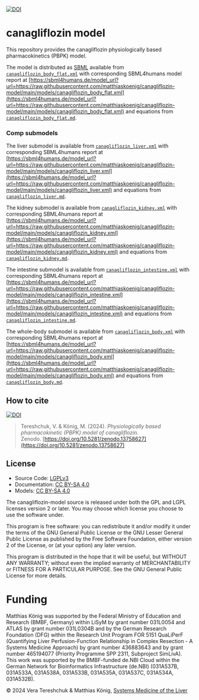 [![DOI](https://zenodo.org/badge/DOI/10.5281/zenodo.13758627.svg)](https://doi.org/10.5281/zenodo.13758627)

# canagliflozin model
This repository provides the canagliflozin physiologically based pharmacokinetics (PBPK) model.

The model is distributed as [SBML](http://sbml.org) available from [`canagliflozin_body_flat.xml`](./models/canagliflozin_body_flat.xml) with 
corresponding SBML4humans model report at [https://sbml4humans.de/model_url?url=https://raw.githubusercontent.com/matthiaskoenig/canagliflozin-model/main/models/canagliflozin_body_flat.xml](https://sbml4humans.de/model_url?url=https://raw.githubusercontent.com/matthiaskoenig/canagliflozin-model/main/models/canagliflozin_body_flat.xml) and equations from [`canagliflozin_body_flat.md`](./models/canagliflozin_body_flat.md).

### Comp submodels
The liver submodel is available from [`canagliflozin_liver.xml`](./models/canagliflozin_liver.xml) with corresponding SBML4humans report at
[https://sbml4humans.de/model_url?url=https://raw.githubusercontent.com/matthiaskoenig/canagliflozin-model/main/models/canagliflozin_liver.xml](https://sbml4humans.de/model_url?url=https://raw.githubusercontent.com/matthiaskoenig/canagliflozin-model/main/models/canagliflozin_liver.xml) and equations from [`canagliflozin_liver.md`](./models/canagliflozin_liver.md).

The kidney submodel is available from [`canagliflozin_kidney.xml`](./models/canagliflozin_kidney.xml) with corresponding SBML4humans report at
[https://sbml4humans.de/model_url?url=https://raw.githubusercontent.com/matthiaskoenig/canagliflozin-model/main/models/canagliflozin_kidney.xml](https://sbml4humans.de/model_url?url=https://raw.githubusercontent.com/matthiaskoenig/canagliflozin-model/main/models/canagliflozin_kidney.xml) and equations from [`canagliflozin_kidney.md`](./models/canagliflozin_kidney.md).

The intestine submodel is available from [`canagliflozin_intestine.xml`](./models/canagliflozin_intestine.xml) with corresponding SBML4humans report at
[https://sbml4humans.de/model_url?url=https://raw.githubusercontent.com/matthiaskoenig/canagliflozin-model/main/models/canagliflozin_intestine.xml](https://sbml4humans.de/model_url?url=https://raw.githubusercontent.com/matthiaskoenig/canagliflozin-model/main/models/canagliflozin_intestine.xml) and equations from [`canagliflozin_intestine.md`](./models/canagliflozin_intestine.md).

The whole-body submodel is available from [`canagliflozin_body.xml`](./models/canagliflozin_body.xml) with corresponding SBML4humans report at
[https://sbml4humans.de/model_url?url=https://raw.githubusercontent.com/matthiaskoenig/canagliflozin-model/main/models/canagliflozin_body.xml](https://sbml4humans.de/model_url?url=https://raw.githubusercontent.com/matthiaskoenig/canagliflozin-model/main/models/canagliflozin_body.xml) and equations from [`canagliflozin_body.md`](./models/canagliflozin_body.md).

## How to cite
[![DOI](https://zenodo.org/badge/DOI/10.5281/zenodo.13758627.svg)](https://doi.org/10.5281/zenodo.13758627)

> Tereshchuk, V. & König, M. (2024).
> *Physiologically based pharmacokinetic (PBPK) model of canagliflozin.*   
> Zenodo. [https://doi.org/10.5281/zenodo.13758627](https://doi.org/10.5281/zenodo.13758627)

## License

* Source Code: [LGPLv3](http://opensource.org/licenses/LGPL-3.0)
* Documentation: [CC BY-SA 4.0](http://creativecommons.org/licenses/by-sa/4.0/)
* Models: [CC BY-SA 4.0](http://creativecommons.org/licenses/by-sa/4.0/)

The canagliflozin-model source is released under both the GPL and LGPL licenses version 2 or
later. You may choose which license you choose to use the software under.

This program is free software: you can redistribute it and/or modify it under
the terms of the GNU General Public License or the GNU Lesser General Public
License as published by the Free Software Foundation, either version 2 of the
License, or (at your option) any later version.

This program is distributed in the hope that it will be useful, but WITHOUT ANY
WARRANTY; without even the implied warranty of MERCHANTABILITY or FITNESS FOR A
PARTICULAR PURPOSE. See the GNU General Public License for more details.

Funding
=======
Matthias König was supported by the Federal Ministry of Education and Research (BMBF, Germany) within LiSyM by grant number 031L0054 and ATLAS by grant number 031L0304B and by the German Research Foundation (DFG) within the Research Unit Program FOR 5151 QuaLiPerF (Quantifying Liver Perfusion-Function Relationship in Complex Resection - A Systems Medicine Approach) by grant number 436883643 and by grant number 465194077 (Priority Programme SPP 2311, Subproject SimLivA). This work was supported by the BMBF-funded de.NBI Cloud within the German Network for Bioinformatics Infrastructure (de.NBI) (031A537B, 031A533A, 031A538A, 031A533B, 031A535A, 031A537C, 031A534A, 031A532B). 

© 2024 Vera Tereshchuk & Matthias König, [Systems Medicine of the Liver](https://livermetabolism.com)
